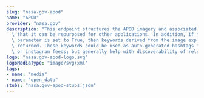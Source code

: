 ```yaml
---
slug: "nasa-gov-apod"
name: "APOD"
provider: "nasa.gov"
description: "This endpoint structures the APOD imagery and associated metadata so\
  \ that it can be repurposed for other applications. In addition, if the concept_tags\
  \ parameter is set to True, then keywords derived from the image explanation are\
  \ returned. These keywords could be used as auto-generated hashtags for twitter\
  \ or instagram feeds; but generally help with discoverability of relevant imagery"
logo: "nasa.gov-apod-logo.svg"
logoMediaType: "image/svg+xml"
tags:
- name: "media"
- name: "open_data"
stubs: "nasa.gov-apod-stubs.json"
---
```

